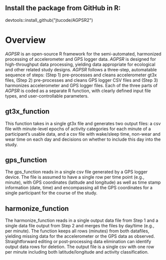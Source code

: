 ## Install the package from GitHub in R:
devtools::install_github("jtucode/AGPSR2")

# Overview
_AGPSR_ is an open-source R framework for the semi-automated, harmonized processing of accelerometer and GPS logger data. _AGPSR_ is designed for high-throughput data processing, yielding data appropriate for ecological and other related study designs. _AGPSR_ follows a three-step, automatable sequence of steps: (Step 1) pre-processes and cleans accelerometer gt3x files, (Step 2) pre-processes and cleans GPS logger CSV files and (Step 3) harmonizes accelerometer and GPS logger files. Each of the three parts of _AGPSR_ is coded as a separate R function, with clearly defined input file types, and user-controllable parameters.

## gt3x_function
This function takes in a single gt3x file and generates two output files: a csv file with minute-level epochs of activity categories for each minute of a participant’s usable data, and a csv file with wake/sleep time, non-wear and wear time on each day and decisions on whether to include this day into the study.

## gps_function
The gps_function reads in a single csv file generated by a GPS logger device. The file is assumed to have a single row per time point (e.g., minute), with GPS coordinates (latitude and longitude) as well as time stamp information (date, time) and encompassing all the GPS coordinates for a single participant for the course of the study.

## harmonize_function
The harmonize_function reads in a single output data file from Step 1 and a single data file output from Step 2 and merges the files by day/time (e.g., per minute). The function keeps all rows (minutes) from both datafiles, yielding missing data for the accelerometer or the GPS data as observed. Straightforward editing or post-processing data elimination can identify output data rows for deletion. The output file is a single csv with one row per minute including both latitude/longitude and activity classification.
